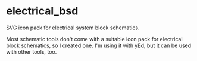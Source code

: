 # electrical_bsd
SVG icon pack for electrical system block schematics.

Most schematic tools don't come with a suitable icon pack for electrical block schematics, so I created one.
I'm using it with [yEd](http://www.yworks.com/), but it can be used with other tools, too. 
